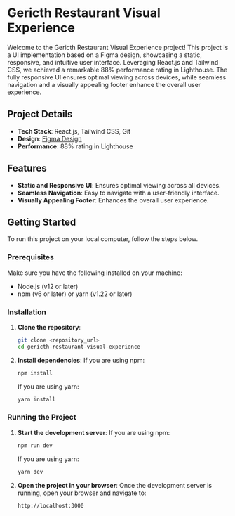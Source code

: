 # Gericth Restaurant Visual Experience

Welcome to the Gericth Restaurant Visual Experience project! This project is a UI implementation based on a Figma design, showcasing a static, responsive, and intuitive user interface. Leveraging React.js and Tailwind CSS, we achieved a remarkable 88% performance rating in Lighthouse. The fully responsive UI ensures optimal viewing across devices, while seamless navigation and a visually appealing footer enhance the overall user experience.

## Project Details

- **Tech Stack**: React.js, Tailwind CSS, Git
- **Design**: [Figma Design](https://www.figma.com/design/yvClSI9AZBRX8UaaGEByF3/Modern-UI%2FUX%3A-Gericht?node-id=0-1&t=Furpvm1WpfywkQYq-0)
- **Performance**: 88% rating in Lighthouse

## Features

- **Static and Responsive UI**: Ensures optimal viewing across all devices.
- **Seamless Navigation**: Easy to navigate with a user-friendly interface.
- **Visually Appealing Footer**: Enhances the overall user experience.

## Getting Started

To run this project on your local computer, follow the steps below.

### Prerequisites

Make sure you have the following installed on your machine:

- Node.js (v12 or later)
- npm (v6 or later) or yarn (v1.22 or later)

### Installation

1. **Clone the repository**:
    ```bash
    git clone <repository_url>
    cd gericth-restaurant-visual-experience
    ```

2. **Install dependencies**:
    If you are using npm:
    ```bash
    npm install
    ```
    If you are using yarn:
    ```bash
    yarn install
    ```

### Running the Project

1. **Start the development server**:
    If you are using npm:
    ```bash
    npm run dev
    ```
    If you are using yarn:
    ```bash
    yarn dev
    ```

2. **Open the project in your browser**:
    Once the development server is running, open your browser and navigate to:
    ```
    http://localhost:3000
    ```

